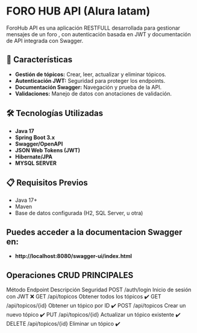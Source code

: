 # FORO HUB API (Alura latam)
ForoHub API es una aplicación RESTFULL desarrollada para gestionar mensajes de un foro , con autenticación basada en JWT y documentación de API integrada con Swagger.

## 🚀 Características

- **Gestión de tópicos:** Crear, leer, actualizar y eliminar tópicos.
- **Autenticación JWT:** Seguridad para proteger los endpoints.
- **Documentación Swagger:** Navegación y prueba de la API.
- **Validaciones:** Manejo de datos con anotaciones de validación.

## 🛠️ Tecnologías Utilizadas

- **Java 17**
- **Spring Boot 3.x**
- **Swagger/OpenAPI**
- **JSON Web Tokens (JWT)**
- **Hibernate/JPA**
- **MYSQL SERVER**

## 📋 Requisitos Previos

- Java 17+
- Maven
- Base de datos configurada (H2, SQL Server, u otra)

## Puedes acceder a la documentacion Swagger en:
- **http://localhost:8080/swagger-ui/index.html**

## Operaciones CRUD PRINCIPALES

Método	Endpoint	Descripción	Seguridad
POST	/auth/login	Inicio de sesión con JWT	❌
GET	/api/topicos	Obtener todos los tópicos	✔️
GET	/api/topicos/{id}	Obtener un tópico por ID	✔️
POST	/api/topicos	Crear un nuevo tópico	✔️
PUT	/api/topicos/{id}	Actualizar un tópico existente	✔️
DELETE	/api/topicos/{id}	Eliminar un tópico	✔️
